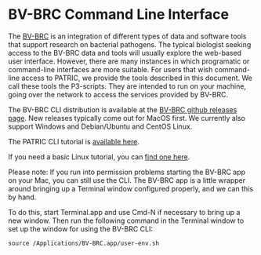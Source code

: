 # BV-BRC Command Line Interface

The [BV-BRC](https://www.bv-brc.org) is an integration of different types
of data and software tools that support research on bacterial
pathogens. The typical biologist seeking access to the BV-BRC data and
tools will usually explore the web-based user interface. However,
there are many instances in which programatic or command-line
interfaces are more suitable. For users that wish command-line access
to PATRIC, we provide the tools described in this document. We call
these tools the P3-scripts. They are intended to run on your machine,
going over the network to access the services provided by BV-BRC.

The BV-BRC CLI distribution is available at the [BV-BRC github
releases
page](https://github.com/BV-BRC/BV-BRC-CLI/releases). New
releases typically come out for MacOS first. We currently also support
Windows and Debian/Ubuntu and CentOS Linux.

The PATRIC CLI tutorial is [available here](https://www.bv-brc.org/docs/cli_tutorial/index.html).

If you need a basic Linux tutorial, you can [find one here](https://static-bcrf.biochem.wisc.edu/tutorials/unix/survival_command/Survival_Command-line.html).

Please note: If you run into permission problems starting the BV-BRC
app on your Mac, you can still use the CLI. The BV-BRC app is a little
wrapper around bringing up a Terminal window configured properly, and
we can this by hand.

To do this, start Terminal.app and use Cmd-N if necessary to bring up
a new window. Then run the following command in the Terminal window to
set up the window for using the BV-BRC CLI:

```
source /Applications/BV-BRC.app/user-env.sh
```
